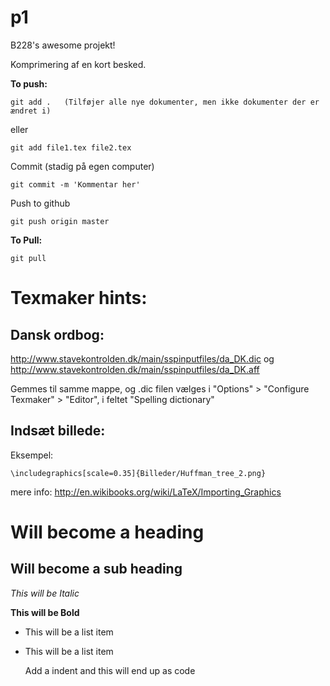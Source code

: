 p1
==

B228's awesome projekt!

Komprimering af en kort besked.



**To push:**

	git add . 	(Tilføjer alle nye dokumenter, men ikke dokumenter der er ændret i)

eller	

	git add file1.tex file2.tex

Commit (stadig på egen computer)

	git commit -m 'Kommentar her'

Push to github

	git push origin master


**To Pull:**

	git pull	


Texmaker hints:
==
Dansk ordbog:
--

http://www.stavekontrolden.dk/main/sspinputfiles/da_DK.dic
og
http://www.stavekontrolden.dk/main/sspinputfiles/da_DK.aff

Gemmes til samme mappe, og .dic filen vælges i "Options" > "Configure Texmaker" > "Editor", i feltet "Spelling dictionary"


Indsæt billede:
--
Eksempel:

	\includegraphics[scale=0.35]{Billeder/Huffman_tree_2.png}

mere info:
http://en.wikibooks.org/wiki/LaTeX/Importing_Graphics


Will become a heading
==============

Will become a sub heading
--------------

*This will be Italic*

**This will be Bold**

- This will be a list item
- This will be a list item

	Add a indent and this will end up as code

